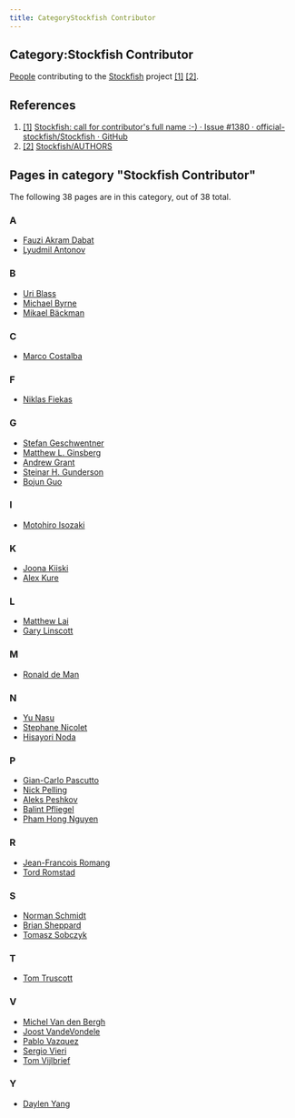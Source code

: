 ```yaml
---
title: CategoryStockfish Contributor
---
```

## Category:Stockfish Contributor



[People](Category:People "Category:People") contributing to the [Stockfish](Stockfish "Stockfish") project <a id="cite-note-1" href="#cite-ref-1">[1]</a> <a id="cite-note-2" href="#cite-ref-2">[2]</a>.

## References

1. <a id="cite-ref-1" href="#cite-note-1">[1]</a> [Stockfish: call for contributor's full name :-) · Issue #1380 · official-stockfish/Stockfish · GitHub](https://github.com/official-stockfish/Stockfish/issues/1380)
1. <a id="cite-ref-2" href="#cite-note-2">[2]</a> [Stockfish/AUTHORS](https://github.com/official-stockfish/Stockfish/blob/master/AUTHORS)

## Pages in category "Stockfish Contributor"

The following 38 pages are in this category, out of 38 total.

### A

- [Fauzi Akram Dabat](Fauzi_Akram_Dabat "Fauzi Akram Dabat")
- [Lyudmil Antonov](Lyudmil_Antonov "Lyudmil Antonov")

### B

- [Uri Blass](Uri_Blass "Uri Blass")
- [Michael Byrne](Michael_Byrne "Michael Byrne")
- [Mikael Bäckman](Mikael_B%C3%A4ckman "Mikael Bäckman")

### C

- [Marco Costalba](Marco_Costalba "Marco Costalba")

### F

- [Niklas Fiekas](Niklas_Fiekas "Niklas Fiekas")

### G

- [Stefan Geschwentner](Stefan_Geschwentner "Stefan Geschwentner")
- [Matthew L. Ginsberg](Matthew_L._Ginsberg "Matthew L. Ginsberg")
- [Andrew Grant](Andrew_Grant "Andrew Grant")
- [Steinar H. Gunderson](Steinar_H._Gunderson "Steinar H. Gunderson")
- [Bojun Guo](Bojun_Guo "Bojun Guo")

### I

- [Motohiro Isozaki](Motohiro_Isozaki "Motohiro Isozaki")

### K

- [Joona Kiiski](Joona_Kiiski "Joona Kiiski")
- [Alex Kure](Alex_Kure "Alex Kure")

### L

- [Matthew Lai](Matthew_Lai "Matthew Lai")
- [Gary Linscott](Gary_Linscott "Gary Linscott")

### M

- [Ronald de Man](Ronald_de_Man "Ronald de Man")

### N

- [Yu Nasu](Yu_Nasu "Yu Nasu")
- [Stephane Nicolet](Stephane_Nicolet "Stephane Nicolet")
- [Hisayori Noda](Hisayori_Noda "Hisayori Noda")

### P

- [Gian-Carlo Pascutto](Gian-Carlo_Pascutto "Gian-Carlo Pascutto")
- [Nick Pelling](Nick_Pelling "Nick Pelling")
- [Aleks Peshkov](Aleks_Peshkov "Aleks Peshkov")
- [Balint Pfliegel](Balint_Pfliegel "Balint Pfliegel")
- [Pham Hong Nguyen](Pham_Hong_Nguyen "Pham Hong Nguyen")

### R

- [Jean-Francois Romang](Jean-Francois_Romang "Jean-Francois Romang")
- [Tord Romstad](Tord_Romstad "Tord Romstad")

### S

- [Norman Schmidt](Norman_Schmidt "Norman Schmidt")
- [Brian Sheppard](Brian_Sheppard "Brian Sheppard")
- [Tomasz Sobczyk](Tomasz_Sobczyk "Tomasz Sobczyk")

### T

- [Tom Truscott](Tom_Truscott "Tom Truscott")

### V

- [Michel Van den Bergh](Michel_Van_den_Bergh "Michel Van den Bergh")
- [Joost VandeVondele](Joost_VandeVondele "Joost VandeVondele")
- [Pablo Vazquez](Pablo_Vazquez "Pablo Vazquez")
- [Sergio Vieri](Sergio_Vieri "Sergio Vieri")
- [Tom Vijlbrief](Tom_Vijlbrief "Tom Vijlbrief")

### Y

- [Daylen Yang](Daylen_Yang "Daylen Yang")


